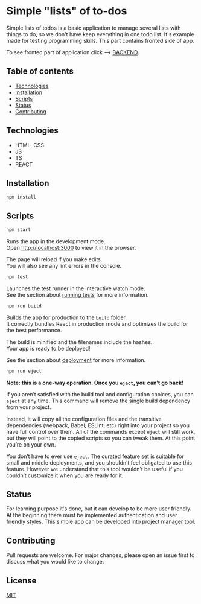 # Simple "lists" of to-dos

Simple lists of todos is a basic application to manage several lists with things to do, so we don't have keep everything in one todo list. 
It's example made for testing programming skills. 
This part contains fronted side of app.

To see fronted part of application click --> [BACKEND](https://github.com/Adam-DevPL/MegakFinalBack).

## Table of contents
* [Technologies](#technologies)
* [Installation](#installation)
* [Scripts](#scripts)
* [Status](#status)
* [Contributing](#contribution)

## Technologies
* HTML, CSS
* JS
* TS
* REACT

## Installation

```bash
npm install
```

## Scripts

```bash
npm start
```

Runs the app in the development mode.\
Open [http://localhost:3000](http://localhost:3000) to view it in the browser.

The page will reload if you make edits.\
You will also see any lint errors in the console.

```bash
npm test
```

Launches the test runner in the interactive watch mode.\
See the section about [running tests](https://facebook.github.io/create-react-app/docs/running-tests) for more information.

```bash
npm run build
```

Builds the app for production to the `build` folder.\
It correctly bundles React in production mode and optimizes the build for the best performance.

The build is minified and the filenames include the hashes.\
Your app is ready to be deployed!

See the section about [deployment](https://facebook.github.io/create-react-app/docs/deployment) for more information.

```bash
npm run eject
```

**Note: this is a one-way operation. Once you `eject`, you can’t go back!**

If you aren’t satisfied with the build tool and configuration choices, you can `eject` at any time. This command will remove the single build dependency from your project.

Instead, it will copy all the configuration files and the transitive dependencies (webpack, Babel, ESLint, etc) right into your project so you have full control over them. All of the commands except `eject` will still work, but they will point to the copied scripts so you can tweak them. At this point you’re on your own.

You don’t have to ever use `eject`. The curated feature set is suitable for small and middle deployments, and you shouldn’t feel obligated to use this feature. However we understand that this tool wouldn’t be useful if you couldn’t customize it when you are ready for it.

## Status
For learning purpose it's done, but it can develop to be more user friendly. At the beginning there must be implemented authentication and user friendly styles. 
This simple app can be developed into project manager tool.

## Contributing
Pull requests are welcome. For major changes, please open an issue first to discuss what you would like to change.

## License
[MIT](https://choosealicense.com/licenses/mit/)
